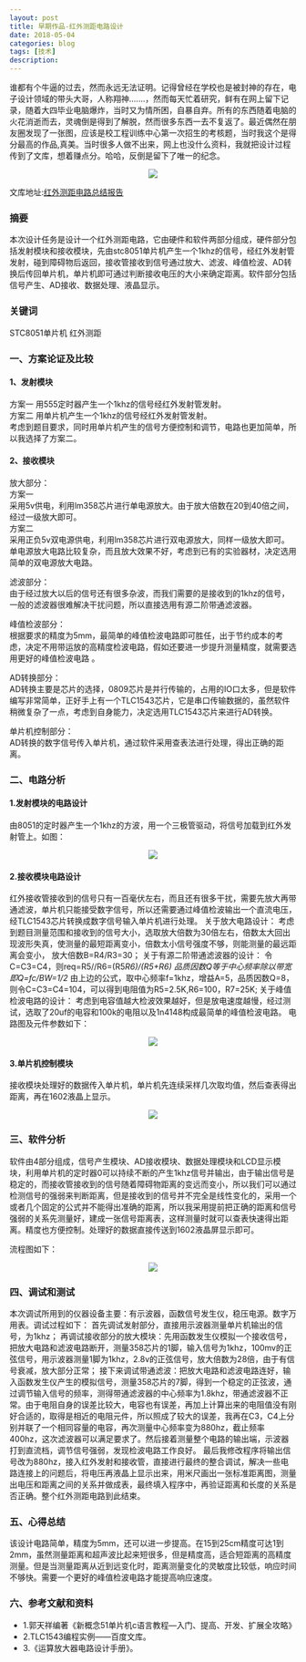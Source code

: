 ```yaml
---
layout: post
title: 早期作品-红外测距电路设计
date: 2018-05-04
categories: blog
tags: [技术]
description: 
---
```


谁都有个牛逼的过去，然而永远无法证明。记得曾经在学校也是被封神的存在，电子设计领域的带头大哥，人称翔神.......，然而每天忙着研究，鲜有在网上留下记录，随着大四毕业电脑爆炸，当时又为情所困，自暴自弃。所有的东西随着电脑的火花消逝而去，灵魂倒是得到了解脱，然而很多东西一去不复返了。最近偶然在朋友圈发现了一张图，应该是校工程训练中心第一次招生的考核题，当时我这个是得分最高的作品,真美。当时很多人做不出来，网上也没什么资料，我就把设计过程传到了文库，想着赚点分。哈哈，反倒是留下了唯一的纪念。

<center>
<p><img src="https://i.loli.net/2018/10/30/5bd7be89e50df.jpg" align="center"></p>
</center>


文库地址:[红外测距电路总结报告](https://wenku.baidu.com/view/757a9355804d2b160b4ec059)

### 摘要   
本次设计任务是设计一个红外测距电路，它由硬件和软件两部分组成，硬件部分包括发射模块和接收模块，先由stc8051单片机产生一个1khz的信号，经红外发射管发射，碰到障碍物后返回，接收管接收到信号通过放大、滤波、峰值检波、AD转换后传回单片机，单片机即可通过判断接收电压的大小来确定距离。软件部分包括信号产生、AD接收、数据处理、液晶显示。


### 关键词

STC8051单片机 红外测距


### 一、方案论证及比较

#### 1、发射模块
方案一  用555定时器产生一个1khz的信号经红外发射管发射。        
方案二 用单片机产生一个1khz的信号经红外发射管发射。       
考虑到题目要求，同时用单片机产生的信号方便控制和调节，电路也更加简单，所以我选择了方案二。


#### 2、接收模块
放大部分：    
方案一      
采用5v供电，利用lm358芯片进行单电源放大。由于放大倍数在20到40倍之间，经过一级放大即可。      
方案二      
采用正负5v双电源供电，利用lm358芯片进行双电源放大，同样一级放大即可。      
单电源放大电路比较复杂，而且放大效果不好，考虑到已有的实验器材，决定选用简单的双电源放大电路。      

滤波部分：     
由于经过放大以后的信号还有很多杂波，而我们需要的是接收到的1khz的信号，一般的滤波器很难解决干扰问题，所以直接选用有源二阶带通滤波器。       


峰值检波部分：       
根据要求的精度为5mm，最简单的峰值检波电路即可胜任，出于节约成本的考虑，决定不用带运放的高精度检波电路，假如还要进一步提升测量精度，就需要选用更好的峰值检波电路 。      


AD转换部分：       
   AD转换主要是芯片的选择，0809芯片是并行传输的，占用的IO口太多，但是软件编写非常简单，正好手上有一个TLC1543芯片，它是串口传输数据的，虽然软件稍微复杂了一点，考虑到自身能力，决定选用TLC1543芯片来进行AD转换。


单片机控制部分：      
   AD转换的数字信号传入单片机，通过软件采用查表法进行处理，得出正确的距离。



### 二、电路分析  

#### 1.发射模块的电路设计
   由8051的定时器产生一个1khz的方波，用一个三极管驱动，将信号加载到红外发射管上。如图：

<center>
<p><img src="https://i.loli.net/2018/10/30/5bd7bea2ebfc4.png" align="center"></p>
</center>


#### 2.接收模块电路设计
红外接收管接收到的信号只有一百毫伏左右，而且还有很多干扰，需要先放大再带通滤波，单片机只能接受数字信号，所以还需要通过峰值检波输出一个直流电压，经TLC1543芯片转换成数字信号输入单片机进行处理。
关于放大电路设计：
考虑到题目测量范围和接收到的信号大小，选取放大倍数为30倍左右，倍数太大回出现波形失真，使测量的最短距离变小，倍数太小信号强度不够，则能测量的最远距离会变小，
            放大倍数B=R4/R3=30；
关于有源二阶带通滤波器的设计：
令C=C3=C4，则req=R5//R6=(R5*R6)/(R5+R6)
品质因数Q等于中心频率除以带宽
           即Q=fc/BW=1/2*
由上边的公式，取中心频率f=1khz，增益A=5，品质因数Q=8，
则令C=C3=C4=104，可以得到电阻值为R5=2.5K,R6=100，R7=25K;
关于峰值检波电路的设计：
   考虑到电容值越大检波效果越好，但是放电速度越慢，经过测试，选取了20uf的电容和100k的电阻以及1n4148构成最简单的峰值检波电路。
电路图及元件参数如下：

<center>
<p><img src="https://i.loli.net/2018/10/30/5bd7be8940aac.png" align="center"></p>
</center>


#### 3.单片机控制模块
   接收模块处理好的数据传入单片机，单片机先连续采样几次取均值，然后查表得出距离，再在1602液晶上显示。

<center>
<p><img src="https://i.loli.net/2018/10/30/5bd7bea308d7c.png" align="center"></p>
</center>


### 三、软件分析
   软件由4部分组成，信号产生模块、AD接收模块、数据处理模块和LCD显示模块，利用单片机的定时器0可以持续不断的产生1khz信号并输出，由于输出信号是稳定的，而接收管接收到的信号随着障碍物距离的变远而变小，所以我们可以通过检测信号的强弱来判断距离，但是接收到的信号并不完全是线性变化的，采用一个或者几个固定的公式并不能得出准确的距离，所以我采用提前把正确的距离和信号强弱的关系先测量好，建成一张信号距离表，这样测量时就可以查表快速得出距离。精度也方便控制。处理好的数据直接传送到1602液晶屏显示即可。 
 
流程图如下：

<center>
<p><img src="https://i.loli.net/2018/10/30/5bd7bea329373.png" align="center"></p>
</center>

### 四、调试和测试
本次调试所用到的仪器设备主要：有示波器，函数信号发生仪，稳压电源。数字万用表。调试过程如下：
  首先调试发射部分，直接用示波器测量单片机输出的信号，为1khz；
   再调试接收部分的放大模块：先用函数发生仪模拟一个接收信号，把放大电路和滤波电路断开，测量358芯片的1脚，输入信号为1khz，100mv的正弦信号，用示波器测量1脚为1khz，2.8v的正弦信号，放大倍数为28倍，由于有信号衰减，放大部分正常；
   接下来调试带通滤波：把放大电路和滤波电路连好，输入函数发生仪产生的模拟信号，测量358芯片的7脚，得到一个稳定的正弦波，通过调节输入信号的频率，测得带通滤波器的中心频率为1.8khz，带通滤波器不正常。由于电阻自身的误差比较大，电容也有误差，再加上计算出来的电阻值没有刚好合适的，取得是相近的电阻元件，所以照成了较大的误差，我再在C3，C4上分别并联了一个相同容量的电容，再次测量中心频率变为880hz，截止频率400hz，这次滤波器可以满足要求了。然后接着测量整个电路的输出端，示波器打到直流档，调节信号强弱，发现检波电路工作良好。
最后我修改程序将输出信号改为880hz，接入红外发射和接收管，直接进行最终的整合调试，解决一些电路连接上的问题后，将电压再液晶上显示出来，用米尺画出一张标准距离图，测量出电压和距离之间的关系并做成表，最终填入程序中，再验证距离和长度的关系是否正确。整个红外测距电路到此结束。


### 五、心得总结
   该设计电路简单，精度为5mm，还可以进一步提高。在15到25cm精度可达1到2mm，虽然测量距离和超声波比起来短很多，但是精度高，适合短距离的高精度测量。但是当测量距离从近到远变化时，距离测量变化的灵敏度比较低，响应时间不够快。需要一个更好的峰值检波电路才能提高响应速度。



### 六、参考文献和资料

- 1.郭天祥编著《新概念51单片机c语言教程—入门、提高、开发、扩展全攻略》
- 2.TLC1543编程实例——百度文库。
- 3.《运算放大器电路设计手册》。
